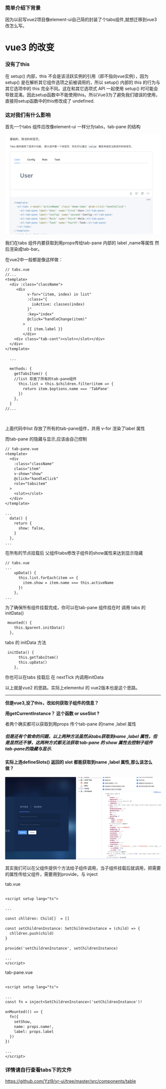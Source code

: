 ### 简单介绍下背景

因为以前写vue2项目像element-ui自己简的封装了个tabs组件,就想迁移到vue3 改怎么写。

# vue3 的改变

### 没有了this

在 setup() 内部，this 不会是该活跃实例的引用（即不指向vue实例），因为 setup() 是在解析其它组件选项之前被调用的，所以 setup() 内部的 this 的行为与其它选项中的 this 完全不同。这在和其它选项式 API 一起使用 setup() 时可能会导致混淆。因此setup函数中不能使用this。所以Vue3为了避免我们错误的使用，直接将setup函数中的this修改成了 undefined.

### 这对我们有什么影响

首先一个tabs 组件应改像element-ui 一样分为tabs，tab-pane 的结构

![截屏2023-12-20 15.17.40.png](./src/assets/img/截屏2023-12-20%2015.17.40.png)

我们在tabs 组件内要获取到用props传给tab-pane 内部的 label ,name等属性 然后渲染成tab-bar。

在vue2中一般都是像这样做：

```
// tabs.vue
//...
<template>
  <div :class="className">
     <div
          v-for="(item, index) in list"
          :class="{
            isActive: classes(index)
          }"
          :key="index"
          @click="handleChange(item)"
        >
          {{ item.label }}
        </div>
    <div class="tab-cont"><slot></slot></div>
  </div>
</template>

  ...

  methods: {
    getTabsItem() {
    //list 存放了所有的tab-pane组件
      this.list = this.$children.filter(item => {
        return item.$options.name === 'TabPane'
      })
    },
  }
//...



```

上面代码中list 存放了所有的tab-pane组件，并用 v-for 渲染了label 属性

而tab-pane 的隐藏与显示,应该由自己控制

```
// tab-pane.vue
<template>
  <div
    :class="className"
    class="item"
    v-show="show"
    @click="handleClick"
    role="tabsitem"
  >
    <slot></slot>
  </div>
</template>

...
  data() {
    return {
      show: false,
    }
  },
...
```

在所有的节点挂载后 父组件tabs修改子组件的show属性来达到显示隐藏

```
// tabs.vue
...
    upData() {
      this.list.forEach(item => {
        item.show = item.name === this.activeName
      })
    },
...

```

为了确保所有组件挂载完成，你可以在tab-pane 组件挂在时 调用 tabs 的 initData()

```
 mounted() {
    this.$parent.initData()
  },
```

tabs 的 initData 方法

```
 initData() {
      this.getTabsItem()
      this.upData()
    },
```

你也可以在tabs 挂载后 在 nextTick 内调用initData

以上就是vue2 的思路。实际上elementui 的 vue2版本也是这个思路。

---

**但是vue3,没了this，改如何获取子组件的信息？**

**用getCurrentInstance？ 这个函数 or useSlot ?**

者两个确实都可以获取到用props 传个tab-pane 的name ,label 属性

##### 但是还有个致命的问题，以上两种方法虽然从tabs获取到name ,label 属性，但是显然还不够，这两种方式都无法获取 tab-pane 的 show 属性去控制子组件tab-pane的隐藏与显示.

#### 实际上连defineSlots() 返回的 slot 都能获取到name ,label 属性,那么该怎么做？

![截屏2023-12-20 16.25.21.png](./src/assets/img/截屏2023-12-20%2016.25.21.png)

其实我们可以在父组件提供个方法给子组件调用，当子组件挂载后就调用，把需要的属性传给父组件，需要用到provide，与 inject

tab.vue

```

<script setup lang="ts">

...

const chlldren: Child[]  = []

const setChildrenInstance: SetChildrenInstance = (child) => {
  chlldren.push(child)
}

provide('setChildrenInstance', setChildrenInstance)

...
</script>

```

tab-pane.vue

```

<script setup lang="ts">

...
const fn = inject<SetChildrenInstance>('setChildrenInstance')!

onMounted(() => {
  fn({
    setShow,
    name: props.name!,
    label: props.label
  })
})

...
</script>
```

### 详情请自行查看tabs下的文件

https://github.com/Yzl9/yr-ui/tree/master/src/components/table
